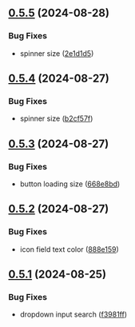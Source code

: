 ## [0.5.5](https://github.com/elevz/elevz-ui/compare/v0.5.4...v0.5.5) (2024-08-28)


### Bug Fixes

* spinner size ([2e1d1d5](https://github.com/elevz/elevz-ui/commit/2e1d1d5aa12b2f55a684787ac0654181985a4be7))



## [0.5.4](https://github.com/elevz/elevz-ui/compare/v0.5.3...v0.5.4) (2024-08-27)


### Bug Fixes

* spinner size ([b2cf57f](https://github.com/elevz/elevz-ui/commit/b2cf57f572b164436f9a5993c862d9779d79dd52))



## [0.5.3](https://github.com/elevz/elevz-ui/compare/v0.5.2...v0.5.3) (2024-08-27)


### Bug Fixes

* button loading size ([668e8bd](https://github.com/elevz/elevz-ui/commit/668e8bd5f4224dd7cfc96f741e62b91bee7fd848))



## [0.5.2](https://github.com/elevz/elevz-ui/compare/v0.5.1...v0.5.2) (2024-08-27)


### Bug Fixes

* icon field text color ([888e159](https://github.com/elevz/elevz-ui/commit/888e159aa7d8736f4e01cdad1fc41f35f9949762))



## [0.5.1](https://github.com/elevz/elevz-ui/compare/v0.5.0...v0.5.1) (2024-08-25)


### Bug Fixes

* dropdown input search ([f3981ff](https://github.com/elevz/elevz-ui/commit/f3981ff7486539ee0b9afebbdea86b6aa4c7f38c))



